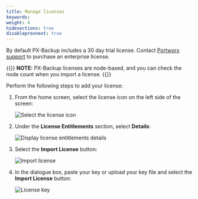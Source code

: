 ```yaml
---
title: Manage licenses
keywords:
weight: 4
hidesections: true
disableprevnext: true
---
```


By default PX-Backup includes a 30 day trial license. Contact [Portworx support](mailto:support@portworx.com) to purchase an enterprise license.

{{<info>}}
**NOTE:** PX-Backup licenses are node-based, and you can check the node count when you import a license.
{{</info>}}

Perform the following steps to add your license:

1. From the home screen, select the license icon on the left side of the screen:

    ![Select the license icon](/img/license-select.png)

2. Under the **License Entitlements** section, select **Details**:

    ![Display license entitlements details](/img/license-entitlements.png)

3. Select the **Import License** button:

    ![Import license](/img/import-license.png)

4. In the dialogue box, paste your key or upload your key file and select the **Import License** button:

    ![License key](/img/license-key.png)
